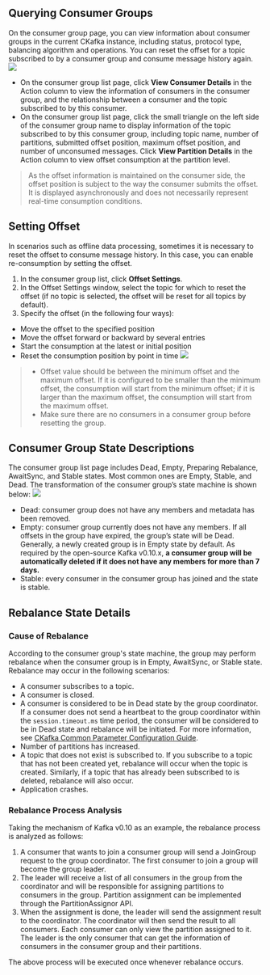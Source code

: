 ## Querying Consumer Groups
On the consumer group page, you can view information about consumer groups in the current CKafka instance, including status, protocol type, balancing algorithm and operations. You can reset the offset for a topic subscribed to by a consumer group and consume message history again.
![](https://main.qcloudimg.com/raw/eaeeac6122be7335ba6d632aa940f5c4.png)

- On the consumer group list page, click **View Consumer Details** in the Action column to view the information of consumers in the consumer group, and the relationship between a consumer and the topic subscribed to by this consumer.
- On the consumer group list page, click the small triangle on the left side of the consumer group name to display information of the topic subscribed to by this consumer group, including topic name, number of partitions, submitted offset position, maximum offset position, and number of unconsumed messages. Click **View Partition Details** in the Action column to view offset consumption at the partition level.

>As the offset information is maintained on the consumer side, the offset position is subject to the way the consumer submits the offset. It is displayed asynchronously and does not necessarily represent real-time consumption conditions.

## Setting Offset 
In scenarios such as offline data processing, sometimes it is necessary to reset the offset to consume message history. In this case, you can enable re-consumption by setting the offset.
1. In the consumer group list, click **Offset Settings**.
2. In the Offset Settings window, select the topic for which to reset the offset (if no topic is selected, the offset will be reset for all topics by default).
3. Specify the offset (in the following four ways):
 - Move the offset to the specified position
 - Move the offset forward or backward by several entries
 - Start the consumption at the latest or initial position
 - Reset the consumption position by point in time
![](https://main.qcloudimg.com/raw/cd3bc2bfb415909c6e666e5978ecc665.png)

>
>- Offset value should be between the minimum offset and the maximum offset. If it is configured to be smaller than the minimum offset, the consumption will start from the minimum offset; if it is larger than the maximum offset, the consumption will start from the maximum offset.
>- Make sure there are no consumers in a consumer group before resetting the group.



## Consumer Group State Descriptions
The consumer group list page includes Dead, Empty, Preparing Rebalance, AwaitSync, and Stable states. Most common ones are Empty, Stable, and Dead. The transformation of the consumer group’s state machine is shown below:
![](https://main.qcloudimg.com/raw/f35cb27ac35bef4628df17427e46c912.jpg)
- Dead: consumer group does not have any members and metadata has been removed.
- Empty: consumer group currently does not have any members. If all offsets in the group have expired, the group’s state will be Dead. Generally, a newly created group is in Empty state by default.
As required by the open-source Kafka v0.10.x, **a consumer group will be automatically deleted if it does not have any members for more than 7 days.**
- Stable: every consumer in the consumer group has joined and the state is stable.

## Rebalance State Details
### Cause of Rebalance
According to the consumer group's state machine, the group may perform rebalance when the consumer group is in Empty, AwaitSync, or Stable state. Rebalance may occur in the following scenarios:
- A consumer subscribes to a topic.
- A consumer is closed.
- A consumer is considered to be in Dead state by the group coordinator.
If a consumer does not send a heartbeat to the group coordinator within the `session.timeout.ms` time period, the consumer will be considered to be in Dead state and rebalance will be initiated. For more information, see [CKafka Common Parameter Configuration Guide](https://intl.cloud.tencent.com/document/product/597/31588).
- Number of partitions has increased.
- A topic that does not exist is subscribed to.
If you subscribe to a topic that has not been created yet, rebalance will occur when the topic is created. Similarly, if a topic that has already been subscribed to is deleted, rebalance will also occur.
- Application crashes.

### Rebalance Process Analysis
Taking the mechanism of Kafka v0.10 as an example, the rebalance process is analyzed as follows:
1. A consumer that wants to join a consumer group will send a JoinGroup request to the group coordinator. The first consumer to join a group will become the group leader.
2. The leader will receive a list of all consumers in the group from the coordinator and will be responsible for assigning partitions to consumers in the group. Partition assignment can be implemented through the PartitionAssignor API.
3. When the assignment is done, the leader will send the assignment result to the coordinator. The coordinator will then send the result to all consumers.
Each consumer can only view the partition assigned to it. The leader is the only consumer that can get the information of consumers in the consumer group and their partitions.

The above process will be executed once whenever rebalance occurs.

